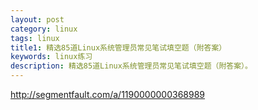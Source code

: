 ```yaml
---
layout: post
category: linux
tags: linux
title1: 精选85道Linux系统管理员常见笔试填空题（附答案）
keywords: linux练习 
description: 精选85道Linux系统管理员常见笔试填空题（附答案）。
---
```


<p><a href='http://segmentfault.com/a/1190000000368989' target='_blank'>http://segmentfault.com/a/1190000000368989</a></p>